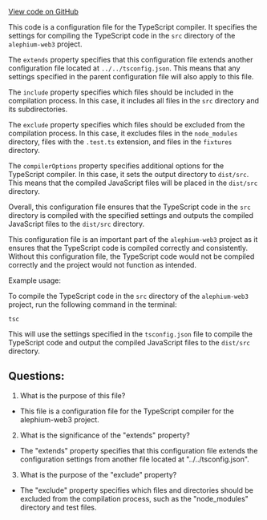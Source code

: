 [View code on GitHub](https://github.com/alephium/alephium-web3/packages/web3-wallet/tsconfig.json)

This code is a configuration file for the TypeScript compiler. It specifies the settings for compiling the TypeScript code in the `src` directory of the `alephium-web3` project. 

The `extends` property specifies that this configuration file extends another configuration file located at `../../tsconfig.json`. This means that any settings specified in the parent configuration file will also apply to this file. 

The `include` property specifies which files should be included in the compilation process. In this case, it includes all files in the `src` directory and its subdirectories. 

The `exclude` property specifies which files should be excluded from the compilation process. In this case, it excludes files in the `node_modules` directory, files with the `.test.ts` extension, and files in the `fixtures` directory. 

The `compilerOptions` property specifies additional options for the TypeScript compiler. In this case, it sets the output directory to `dist/src`. This means that the compiled JavaScript files will be placed in the `dist/src` directory. 

Overall, this configuration file ensures that the TypeScript code in the `src` directory is compiled with the specified settings and outputs the compiled JavaScript files to the `dist/src` directory. 

This configuration file is an important part of the `alephium-web3` project as it ensures that the TypeScript code is compiled correctly and consistently. Without this configuration file, the TypeScript code would not be compiled correctly and the project would not function as intended. 

Example usage:

To compile the TypeScript code in the `src` directory of the `alephium-web3` project, run the following command in the terminal:

```
tsc
```

This will use the settings specified in the `tsconfig.json` file to compile the TypeScript code and output the compiled JavaScript files to the `dist/src` directory.
## Questions: 
 1. What is the purpose of this file?
- This file is a configuration file for the TypeScript compiler for the alephium-web3 project.

2. What is the significance of the "extends" property?
- The "extends" property specifies that this configuration file extends the configuration settings from another file located at "../../tsconfig.json".

3. What is the purpose of the "exclude" property?
- The "exclude" property specifies which files and directories should be excluded from the compilation process, such as the "node_modules" directory and test files.